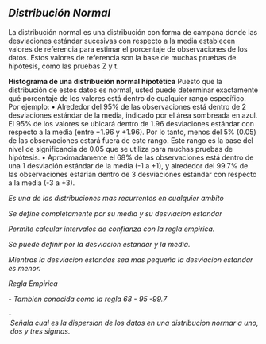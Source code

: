 ## *Distribución Normal*

La distribución normal es una distribución con forma de campana donde las desviaciones estándar sucesivas con respecto a la media establecen valores de referencia para estimar el porcentaje de observaciones de los datos. Estos valores de referencia son la base de muchas pruebas de hipótesis, como las pruebas Z y t.


****Histograma de una distribución normal hipotética****
Puesto que la distribución de estos datos es normal, usted puede determinar exactamente qué porcentaje de los valores está dentro de cualquier rango específico. Por ejemplo:
• Alrededor del 95% de las observaciones está dentro de 2 desviaciones estándar de la media, indicado por el área sombreada en azul. El 95% de los valores se ubicará dentro de 1.96 desviaciones estándar con respecto a la media (entre −1.96 y +1.96). Por lo tanto, menos del 5% (0.05) de las observaciones estará fuera de este rango. Este rango es la base del nivel de significancia de 0.05 que se utiliza para muchas pruebas de hipótesis.
• Aproximadamente el 68% de las observaciones está dentro de una 1 desviación estándar de la media (-1 a +1), y alrededor del 99.7% de las observaciones estarían dentro de 3 desviaciones estándar con respecto a la media (-3 a +3).

*Es una de las distribuciones mas recurrentes en cualquier ambito*

*Se define completamente por su media y su desviacion estandar*

*Permite calcular intervalos de confianza con la regla empirica.*

*Se puede definir por la desviacion estandar y la media.*

*Mientras la desviacion estandas sea mas pequeña la desviacion estandar es menor.*

*Regla Empirica*

*- Tambien conocida como la regla 68 - 95 -99.7*

- *Señala cual es la dispersion de los datos en una distribucion normar a uno, dos y tres sigmas.*
